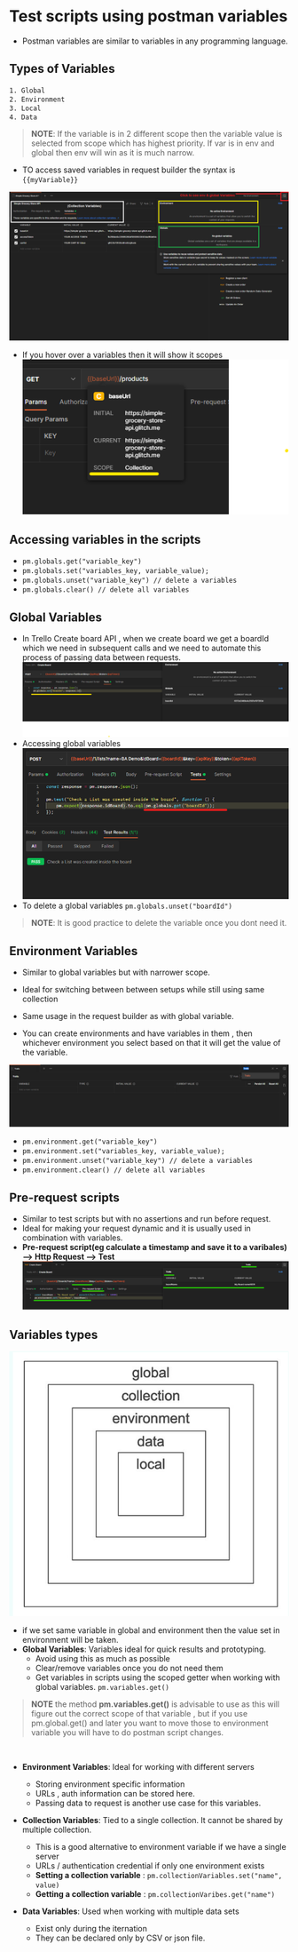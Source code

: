 # Test scripts using postman variables
* Postman variables are similar to variables in any programming language. 
## Types of Variables
    1. Global
    2. Environment 
    3. Local 
    4. Data
> **NOTE**: If the variable is in 2 different scope then the variable value is selected from scope which has highest priority. If var is in env and global then env will win as it is much narrow. 

* TO access saved variables in request builder the syntax is `{{myVariable}}`

![Overview](./img/variables-overview.png)

* If you hover over a variables then it will show it scopes
![scopes](./img/scopes.png)

## Accessing variables in the scripts

* `pm.globals.get("variable_key")`
* `pm.globals.set("variables_key, variable_value);`
* `pm.globals.unset("variable_key") // delete a variables`
* `pm.globals.clear() // delete all variables`

## Global Variables
* In Trello Create board API , when we create board we get a boardId which we need in subsequent calls and we need to automate this process of passing data between requests. 
![setting-global-variables](./img/setting-global-variables.png)
* Accessing global variables
![image.png](./img/accessing-global-variables.png)
* To delete a global variables `pm.globals.unset("boardId")`

> **NOTE**: It is good practice to delete the variable once you dont need it.

## Environment Variables
* Similar to global variables but with narrower scope. 
* Ideal for switching between between setups while still using same collection
* Same usage in the request builder as with global variable.

* You can create environments and have variables in them , then whichever environment you select based on that it will get the value of the variable. 

![environments](./img/environments.png)

* `pm.environment.get("variable_key")`
* `pm.environment.set("variables_key, variable_value);`
* `pm.environment.unset("variable_key") // delete a variables`
* `pm.environment.clear() // delete all variables`

## Pre-request scripts

* Similar to test scripts but with no assertions and run before request.
* Ideal for making your request dynamic and it is usually used in combination with variables. 
* **Pre-request script(eg calculate a timestamp and save it to a varibales) --> Http Request --> Test**
![pre-req scripts](./img/pre-request-scripts.png)

## Variables types
![variables-precedence](./img/variables-precedence.png)
* if we set same variable in global and environment then the value set in environment will be taken. 
* **Global Variables**: Variables ideal for quick results and prototyping. 
    * Avoid using this as much as possible 
    * Clear/remove variables once you do not need them 
    * Get variables in scripts using the scoped getter when working with global variables. `pm.variables.get()` 
> **NOTE** the method **pm.variables.get()** is advisable to use as this will figure out the correct scope of that variable , but if you use pm.global.get() and later you want to move those to environment variable you will have to do postman script changes. 
<br/>

* **Environment Variables**: Ideal for working with different servers
    * Storing environment specific information 
    * URLs , auth information can be stored here. 
    * Passing data to request is another use case for this variables. 

* **Collection Variables**: Tied to a single collection. It cannot be shared by multiple collection. 
    * This is a good alternative to environment variable if we have a single server
    * URLs / authentication credential if only one environment exists
    * **Setting a collection variable** : `pm.collectionVariables.set("name", value)`
    * **Getting a collection variable** : `pm.collectionVaribes.get("name")`

* **Data Variables**: Used when working with multiple data sets
    * Exist only during the iternation
    * They can be declared only by CSV or json file. 